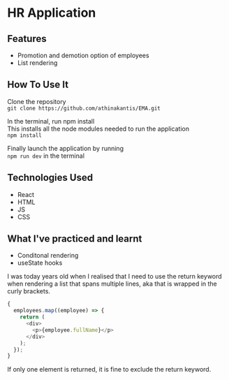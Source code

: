 # HR Application

## Features

- Promotion and demotion option of employees
- List rendering

## How To Use It

Clone the repository  
`git clone https://github.com/athinakantis/EMA.git`

In the terminal, run npm install  
This installs all the node modules needed to run the application  
`npm install`

Finally launch the application by running  
`npm run dev` in the terminal

## Technologies Used

- React
- HTML
- JS
- CSS

## What I've practiced and learnt

- Conditonal rendering
- useState hooks

I was today years old when I realised that I need to use the return keyword when rendering a list that spans multiple lines, aka that is wrapped in the curly brackets.

```js
{
  employees.map((employee) => {
    return (
      <div>
        <p>{employee.fullName}</p>
      </div>
    );
  });
}
```

If only one element is returned, it is fine to exclude the return keyword.
